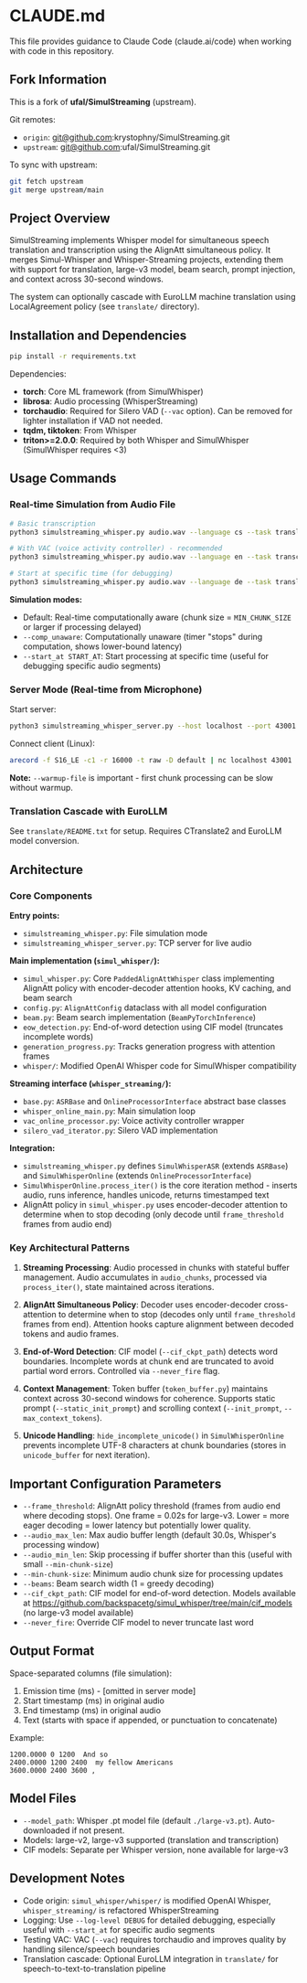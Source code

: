 # CLAUDE.md

This file provides guidance to Claude Code (claude.ai/code) when working with code in this repository.

## Fork Information

This is a fork of **ufal/SimulStreaming** (upstream).

Git remotes:
- `origin`: git@github.com:krystophny/SimulStreaming.git
- `upstream`: git@github.com:ufal/SimulStreaming.git

To sync with upstream:
```bash
git fetch upstream
git merge upstream/main
```

## Project Overview

SimulStreaming implements Whisper model for simultaneous speech translation and transcription using the AlignAtt simultaneous policy. It merges Simul-Whisper and Whisper-Streaming projects, extending them with support for translation, large-v3 model, beam search, prompt injection, and context across 30-second windows.

The system can optionally cascade with EuroLLM machine translation using LocalAgreement policy (see `translate/` directory).

## Installation and Dependencies

```bash
pip install -r requirements.txt
```

Dependencies:
- **torch**: Core ML framework (from SimulWhisper)
- **librosa**: Audio processing (WhisperStreaming)
- **torchaudio**: Required for Silero VAD (`--vac` option). Can be removed for lighter installation if VAD not needed.
- **tqdm, tiktoken**: From Whisper
- **triton>=2.0.0**: Required by both Whisper and SimulWhisper (SimulWhisper requires <3)

## Usage Commands

### Real-time Simulation from Audio File

```bash
# Basic transcription
python3 simulstreaming_whisper.py audio.wav --language cs --task translate --comp_unaware

# With VAC (voice activity controller) - recommended
python3 simulstreaming_whisper.py audio.wav --language en --task transcribe --vac

# Start at specific time (for debugging)
python3 simulstreaming_whisper.py audio.wav --language de --task translate --start_at 120.5
```

**Simulation modes:**
- Default: Real-time computationally aware (chunk size = `MIN_CHUNK_SIZE` or larger if processing delayed)
- `--comp_unaware`: Computationally unaware (timer "stops" during computation, shows lower-bound latency)
- `--start_at START_AT`: Start processing at specific time (useful for debugging specific audio segments)

### Server Mode (Real-time from Microphone)

Start server:
```bash
python3 simulstreaming_whisper_server.py --host localhost --port 43001 --language en --task transcribe --vac --warmup-file warmup.wav
```

Connect client (Linux):
```bash
arecord -f S16_LE -c1 -r 16000 -t raw -D default | nc localhost 43001
```

**Note:** `--warmup-file` is important - first chunk processing can be slow without warmup.

### Translation Cascade with EuroLLM

See `translate/README.txt` for setup. Requires CTranslate2 and EuroLLM model conversion.

## Architecture

### Core Components

**Entry points:**
- `simulstreaming_whisper.py`: File simulation mode
- `simulstreaming_whisper_server.py`: TCP server for live audio

**Main implementation (`simul_whisper/`):**
- `simul_whisper.py`: Core `PaddedAlignAttWhisper` class implementing AlignAtt policy with encoder-decoder attention hooks, KV caching, and beam search
- `config.py`: `AlignAttConfig` dataclass with all model configuration
- `beam.py`: Beam search implementation (`BeamPyTorchInference`)
- `eow_detection.py`: End-of-word detection using CIF model (truncates incomplete words)
- `generation_progress.py`: Tracks generation progress with attention frames
- `whisper/`: Modified OpenAI Whisper code for SimulWhisper compatibility

**Streaming interface (`whisper_streaming/`):**
- `base.py`: `ASRBase` and `OnlineProcessorInterface` abstract base classes
- `whisper_online_main.py`: Main simulation loop
- `vac_online_processor.py`: Voice activity controller wrapper
- `silero_vad_iterator.py`: Silero VAD implementation

**Integration:**
- `simulstreaming_whisper.py` defines `SimulWhisperASR` (extends `ASRBase`) and `SimulWhisperOnline` (extends `OnlineProcessorInterface`)
- `SimulWhisperOnline.process_iter()` is the core iteration method - inserts audio, runs inference, handles unicode, returns timestamped text
- AlignAtt policy in `simul_whisper.py` uses encoder-decoder attention to determine when to stop decoding (only decode until `frame_threshold` frames from audio end)

### Key Architectural Patterns

1. **Streaming Processing**: Audio processed in chunks with stateful buffer management. Audio accumulates in `audio_chunks`, processed via `process_iter()`, state maintained across iterations.

2. **AlignAtt Simultaneous Policy**: Decoder uses encoder-decoder cross-attention to determine when to stop (decodes only until `frame_threshold` frames from end). Attention hooks capture alignment between decoded tokens and audio frames.

3. **End-of-Word Detection**: CIF model (`--cif_ckpt_path`) detects word boundaries. Incomplete words at chunk end are truncated to avoid partial word errors. Controlled via `--never_fire` flag.

4. **Context Management**: Token buffer (`token_buffer.py`) maintains context across 30-second windows for coherence. Supports static prompt (`--static_init_prompt`) and scrolling context (`--init_prompt`, `--max_context_tokens`).

5. **Unicode Handling**: `hide_incomplete_unicode()` in `SimulWhisperOnline` prevents incomplete UTF-8 characters at chunk boundaries (stores in `unicode_buffer` for next iteration).

## Important Configuration Parameters

- `--frame_threshold`: AlignAtt policy threshold (frames from audio end where decoding stops). One frame = 0.02s for large-v3. Lower = more eager decoding = lower latency but potentially lower quality.
- `--audio_max_len`: Max audio buffer length (default 30.0s, Whisper's processing window)
- `--audio_min_len`: Skip processing if buffer shorter than this (useful with small `--min-chunk-size`)
- `--min-chunk-size`: Minimum audio chunk size for processing updates
- `--beams`: Beam search width (1 = greedy decoding)
- `--cif_ckpt_path`: CIF model for end-of-word detection. Models available at https://github.com/backspacetg/simul_whisper/tree/main/cif_models (no large-v3 model available)
- `--never_fire`: Override CIF model to never truncate last word

## Output Format

Space-separated columns (file simulation):
1. Emission time (ms) - [omitted in server mode]
2. Start timestamp (ms) in original audio
3. End timestamp (ms) in original audio
4. Text (starts with space if appended, or punctuation to concatenate)

Example:
```
1200.0000 0 1200  And so
2400.0000 1200 2400  my fellow Americans
3600.0000 2400 3600 ,
```

## Model Files

- `--model_path`: Whisper .pt model file (default `./large-v3.pt`). Auto-downloaded if not present.
- Models: large-v2, large-v3 supported (translation and transcription)
- CIF models: Separate per Whisper version, none available for large-v3

## Development Notes

- Code origin: `simul_whisper/whisper/` is modified OpenAI Whisper, `whisper_streaming/` is refactored WhisperStreaming
- Logging: Use `--log-level DEBUG` for detailed debugging, especially useful with `--start_at` for specific audio segments
- Testing VAC: VAC (`--vac`) requires torchaudio and improves quality by handling silence/speech boundaries
- Translation cascade: Optional EuroLLM integration in `translate/` for speech-to-text-to-translation pipeline
